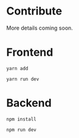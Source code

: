 # Contribute

More details coming soon.

# Frontend

```
yarn add
```

```
yarn run dev
```

# Backend
```
npm install
```

```
npm run dev
```
